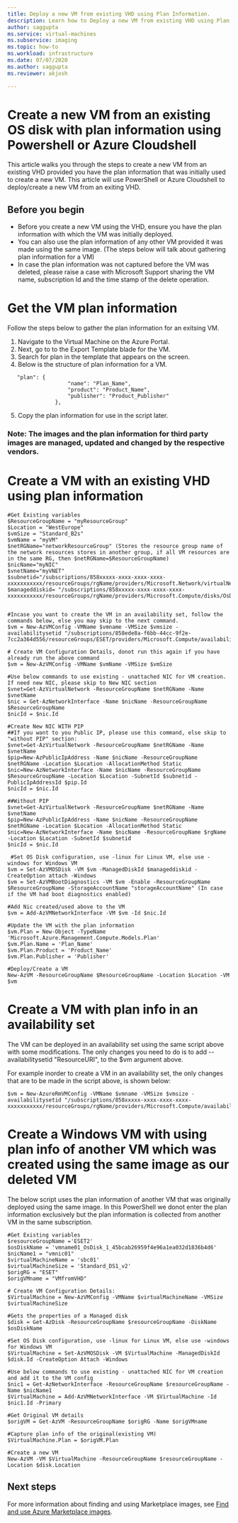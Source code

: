 ```yaml
---
title: Deploy a new VM from existing VHD using Plan Information.
description: Learn how to Deploy a new VM from existing VHD using Plan Information using Powershell or Azure Cloudshell
author: saggupta
ms.service: virtual-machines
ms.subservice: imaging
ms.topic: how-to
ms.workload: infrastructure
ms.date: 07/07/2020
ms.author: saggupta
ms.reviewer: akjosh

---
```


# Create a new VM from an existing OS disk with plan information using Powershell or Azure Cloudshell
This article walks you through the steps to create a new VM from an existing VHD provided you have the plan information that was initially used to create a new VM. This article will use PowerShell or Azure Cloudshell to deploy/create a new VM from an exiting VHD. 

## Before you begin

- Before you create a new VM using the VHD, ensure you have the plan information with which the VM was initially deployed.
- You can also use the plan information of any other VM provided it was made using the same image. (The steps below will talk about gathering plan information for a VM)
- In case the plan information was not captured before the VM was deleted, please raise a case with Microsoft Support sharing the VM name, subscription Id and the time stamp of the delete operation.

# Get the VM plan information

Follow the steps below to gather the plan information for an exitsing VM.

1. Navigate to the Virtual Machine on the Azure Portal.
2. Next, go to to the Export Template blade for the VM.
3. Search for plan in the template that appears on the screen.
4. Below is the structure of plan information for a VM.

```
   "plan": {
                   "name": "Plan_Name",
                   "product": "Product_Name",
                   "publisher": "Product_Publisher"
               },
```
5. Copy the plan information for use in the script later.

### Note: The images and the plan information for third party images are managed, updated and changed by the respective vendors.

# Create a VM with an existing VHD using plan information

```
#Get Existing variables
$ResourceGroupName = "myResourceGroup"
$Location = "WestEurope"
$vmSize = "Standard_B2s"
$vmName = "myVM"
$netRGName="networkResourceGroup" (Stores the resource group name of the network resources stores in another group, if all VM resources are in the same RG, then $netRGName=$ResourceGroupName)
$nicName="myNIC"
$vnetName="myVNET"
$subnetid="/subscriptions/858xxxxx-xxxx-xxxx-xxxx-xxxxxxxxxxx/resourceGroups/rgName/providers/Microsoft.Network/virtualNetworks/vnetName/subnets/subnetName"
$manageddiskid= "/subscriptions/858xxxxx-xxxx-xxxx-xxxx-xxxxxxxxxxx/resourceGroups/rgName/providers/Microsoft.Compute/disks/OsDisk"


#Incase you want to create the VM in an availability set, follow the commands below, else you may skip to the next command.
$vm = New-AzVMConfig -VMName $vmname -VMSize $vmsize -availabilitysetid "/subscriptions/858ede8a-f6bb-44cc-9f2e-7cc2a364d556/resourceGroups/ESET/providers/Microsoft.Compute/availabilitySets/avset"

# Create VM Configuration Details, donot run this again if you have already run the above command
$vm = New-AzVMConfig -VMName $vmName -VMSize $vmSize

#Use below commands to use existing - unattached NIC for VM creation. If need new NIC, please skip to New NIC section
$vnet=Get-AzVirtualNetwork -ResourceGroupName $netRGName -Name $vnetName
$nic = Get-AzNetworkInterface -Name $nicName -ResourceGroupName $ResourceGroupName
$nicId = $nic.Id

#Create New NIC WITH PIP
##If you want to you Public IP, please use this command, else skip to "without PIP" section:
$vnet=Get-AzVirtualNetwork -ResourceGroupName $netRGName -Name $vnetName
$pip=New-AzPublicIpAddress -Name $nicName -ResourceGroupName $netRGName -Location $Location -AllocationMethod Static
$nic=New-AzNetworkInterface -Name $nicName -ResourceGroupName $ResourceGroupName -Location $Location -SubnetId $subnetid -PublicIpAddressId $pip.Id
$nicId = $nic.Id

##Without PIP
$vnet=Get-AzVirtualNetwork -ResourceGroupName $netRGName -Name $vnetName
$pip=New-AzPublicIpAddress -Name $nicName -ResourceGroupName $netRGName -Location $Location -AllocationMethod Static
$nic=New-AzNetworkInterface -Name $nicName -ResourceGroupName $rgName -Location $Location -SubnetId $subnetid
$nicId = $nic.Id

 #Set OS Disk configuration, use -linux for Linux VM, else use -windows for Windows VM
$vm = Set-AzVMOSDisk -VM $vm -ManagedDiskId $manageddiskid -CreateOption attach -Windows
$vm = Set-AzVMBootDiagnostics -VM $vm -Enable -ResourceGroupName $ResourceGroupName -StorageAccountName "storageAccountName" (In case if the VM had boot diagnostics enabled)

#Add Nic created/used above to the VM
$vm = Add-AzVMNetworkInterface -VM $vm -Id $nic.Id

#Update the VM with the plan information
$vm.Plan = New-Object -TypeName 'Microsoft.Azure.Management.Compute.Models.Plan'
$vm.Plan.Name = 'Plan_Name'
$vm.Plan.Product = 'Product_Name'
$vm.Plan.Publisher = 'Publisher'

#Deploy/Create a VM
New-AzVM -ResourceGroupName $ResourceGroupName -Location $Location -VM $vm 

```

# Create a VM with plan info in an availability set

The VM can be deployed in an availability set using the same script above with some modifications. The only changes you need to do is to add --availabilitysetid "ResourceURI", to the $vm argument above.

For example inorder to create a VM in an availability set, the only changes that are to be made in the script above, is shown below:

```
$vm = New-AzureRmVMConfig -VMName $vmname -VMSize $vmsize -availabilitysetid "/subscriptions/858xxxxx-xxxx-xxxx-xxxx-xxxxxxxxxxx/resourceGroups/rgName/providers/Microsoft.Compute/availabilitySets/avsetName"
```

# Create a Windows VM with using plan info of another VM which was created using the same image as our deleted VM

The below script uses the plan information of another VM that was originally deployed using the same image. In this PowerShell we donot enter the plan information exclusively but the plan information is collected from another VM in the same subscription.

```
#Get Existing variables
$resourceGroupName ='ESET2'
$osDiskName = 'vmname01_OsDisk_1_45bcab26959f4e96a1ea032d1836b4d6'
$nicName1 = "vmnic01"
$virtualMachineName = 'sbc01'
$virtualMachineSize = 'Standard_DS1_v2'
$origRG = "ESET"
$origVMname = "VMfromVHD"

# Create VM Configuration Details:
$VirtualMachine = New-AzVMConfig -VMName $virtualMachineName -VMSize $virtualMachineSize

#Gets the properties of a Managed disk
$disk = Get-AzDisk -ResourceGroupName $resourceGroupName -DiskName $osDiskName

#Set OS Disk configuration, use -linux for Linux VM, else use -windows for Windows VM
$VirtualMachine = Set-AzVMOSDisk -VM $VirtualMachine -ManagedDiskId $disk.Id -CreateOption Attach -Windows

#Use below commands to use existing - unattached NIC for VM creation and add it to the VM config
$nic1 = Get-AzNetworkInterface -ResourceGroupName $resourceGroupName -Name $nicName1
$VirtualMachine = Add-AzVMNetworkInterface -VM $VirtualMachine -Id $nic1.Id -Primary

#Get Original VM details
$origVM = Get-AzVM -ResourceGroupName $origRG -Name $origVMname

#Capture plan info of the original(existing VM)
$VirtualMachine.Plan = $origVM.Plan

#Create a new VM
New-AzVM -VM $VirtualMachine -ResourceGroupName $resourceGroupName -Location $disk.Location 

```

## Next steps

For more information about finding and using Marketplace images, see [Find and use Azure Marketplace images](./windows/cli-ps-findimage.md).
